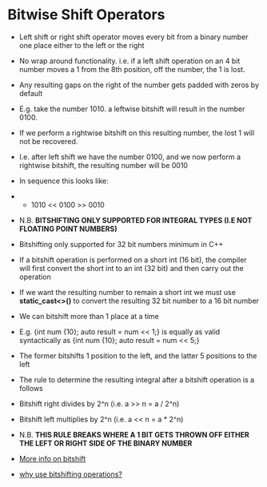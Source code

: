 # Bitwise Shift Operators

- Left shift or right shift operator moves every bit from a binary number one place either to the left or the right
- No wrap around functionality. i.e. if a left shift operation on an 4 bit number moves a 1 from the 8th position, off the number, the 1 is lost. 
- Any resulting gaps on the right of the number gets padded with zeros by default
- E.g. take the number 1010. a leftwise bitshift will result in the number 0100. 
- If we perform a rightwise bitshift on this resulting number, the lost 1 will not be recovered.
- I.e. after left shift we have the number 0100, and we now perform a rightwise bitshift, the resulting number will be 0010  
- In sequence this looks like:
- - 1010 << 0100 >> 0010
- N.B. **BITSHIFTING ONLY SUPPORTED FOR INTEGRAL TYPES (I.E NOT FLOATING POINT NUMBERS)**
- Bitshifting only supported for 32 bit numbers minimum in C++
- If a bitshift operation is performed on a short int (16 bit), the compiler will first convert the short int to an int (32 bit) and then carry out the operation
- If we want the resulting number to remain a short int we must use **static_cast<>()** to convert the resulting 32 bit number to a 16 bit number
- We can bitshift more than 1 place at a time
- E.g. {int num {10}; auto result = num << 1;} is equally as valid syntactically as {int num {10}; auto result = num << 5;} 
- The former bitshifts 1 position to the left, and the latter 5 positions to the left

- The rule to determine the resulting integral after a bitshift operation is a follows
- Bitshift right divides by 2^n (i.e. a >> n = a / 2^n)
- Bitshift left multiplies by 2^n (i.e. a << n = a * 2^n)
- N.B. **THIS RULE BREAKS WHERE A 1 BIT GETS THROWN OFF EITHER THE LEFT OR RIGHT SIDE OF THE BINARY NUMBER**
- [More info on bitshift](https://stackoverflow.com/a/141873/9494364)
- [why use bitshifting operations?](https://www.codequoi.com/en/binary-010-uses-of-bit-shifting-and-bitwise-operations/#why_use_bit_shifting_and_bitwise_operations)